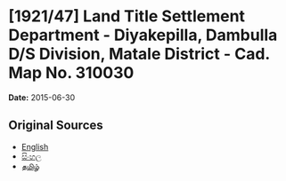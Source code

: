 # [1921/47] Land Title Settlement Department - Diyakepilla, Dambulla D/S Division, Matale District - Cad. Map No. 310030

**Date:** 2015-06-30

## Original Sources

- [English](https://documents.gov.lk/view/extra-gazettes/2015/6/1921-47_E.pdf)
- [සිංහල](https://documents.gov.lk/view/extra-gazettes/2015/6/1921-47_S.pdf)
- [தமிழ்](https://documents.gov.lk/view/extra-gazettes/2015/6/1921-47_T.pdf)
